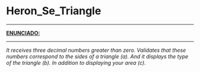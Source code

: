 # Heron_Se_Triangle
---------------------------
<b><u>ENUNCIADO:</u></b>

----------------------------

<i>It receives three decimal numbers greater than zero. Validates that these numbers correspond to the sides of a triangle (a). And it displays the type of the triangle (b). In addition to displaying your area (c).</i>
